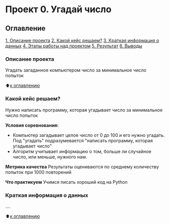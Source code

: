 # Проект 0. Угадай число

## Оглавление
[1. Описание проекта](https://github.com/oanya200/sf_data_science/tree/main/project_0/README.md#Описание-проекта)
[2. Какой кейс решаем?](https://github.com/oanya200/sf_data_science/tree/main/project_0/README.md#Какой-кейс-решаем)
[3. Краткая информация о данных](https://github.com/oanya200/sf_data_science/tree/main/project_0/README.md#Краткая-информация-о-данных)
[4. Этапы работы над проектом](https://github.com/oanya200/sf_data_science/tree/main/project_0/README.md#Этапы-работы-над-проектом)
[5. Результат](https://github.com/oanya200/sf_data_science/tree/main/project_0/README.md#Результат)
[6. Выводы](https://github.com/oanya200/sf_data_science/tree/main/project_0/README.md#Выводы)

### Описание проекта
Угадать загаданное компьютером число за минимальное число попыток

:arrow_up:[к оглавлению](https://github.com/oanya200/sf_data_science/tree/main/project_0/README.md#Оглавление)

### Какой кейс решаем? 
Нужно написать программу, которая угадывает число за минимальное число попыток

**Условия соревнования:**
- Компьютер загадывает целое число от 0 до 100 и его нужно угадать. Под "угадать" подразумевается "написать программу, которая угадывает число"
- Алгоритм учитывает информацию о том, больше ли случайное число, или меньше, нужного нам.

**Метрика качества**
Результаты оцениваются по среднему количеству попыток при 1000 повторений

**Что практикуем**
Учимся писать хороший код на Python


### Краткая информация о данных
....

:arrow_up:[к оглавлению](https://github.com/oanya200/sf_data_science/tree/main/project_0/README.md#Оглавление)